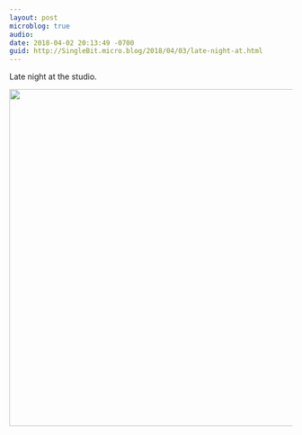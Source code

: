 ```yaml
---
layout: post
microblog: true
audio: 
date: 2018-04-02 20:13:49 -0700
guid: http://SingleBit.micro.blog/2018/04/03/late-night-at.html
---
```

Late night at the studio. 

<img src="http://www.gabrielcornish.com/uploads/2018/9fe73162a8.jpg" width="600" height="600" />

